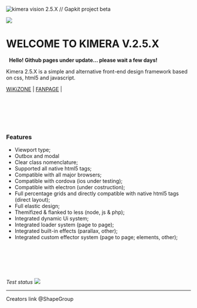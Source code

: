 ![kimera vision 2.5.X // Gapkit project beta](https://github.com/ShapeGroup/kimera-frontend-framework)


![](https://i.imgur.com/Itxnmd1.jpg)

# WELCOME TO KIMERA V.2.5.X

&nbsp;
**Hello! Github pages under update... please wait a few days!**
&nbsp;

Kimera 2.5.X is a simple and alternative front-end design framework based on css, html5 and javascript.

[WiKiZONE](https://github.com/ShapeGroup/rora-js) | [FANPAGE](https://www.facebook.com/KimeraFramework/) | 

&nbsp;
---
&nbsp;
### Features

- Viewport type;
- Outbox and modal
- Clear class nomenclature;
- Supported all native html5 tags;
- Compatible with all major browsers;
- Compatible with cordova (ios under testing);
- Compatible with electron (under costruction);
- Full percentage grids and directly compatible with native html5 tags (direct layout);
- Full elastic design;
- Themifized & flanked to less (node, js & php);
- Integrated dynamic Ui system;
- Integrated loader system (page to page);
- Integrated built-in effects (parallax, other);
- Integrated custom effector system (page to page; elements, other);

&nbsp;
---


&nbsp;

_Test status_
![](https://i.imgur.com/Alj7Y8V.jpg)

---

Creators link @ShapeGroup
